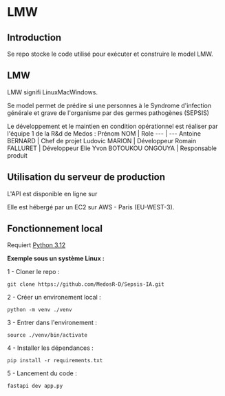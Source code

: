# LMW

## Introduction
Se repo stocke le code utilisé pour exécuter et construire le model LMW.

## LMW
LMW signifi LinuxMacWindows.

Se model permet de prédire si une personnes à le Syndrome d'infection générale et grave de l'organisme par des germes pathogènes (SEPSIS)

Le développement et le maintien en condition opérationnel est réaliser par l'équipe 1 de la R&d de Medos : 
Prénom NOM | Role 
 --- | ---
Antoine BERNARD | Chef de projet
Ludovic MARION | Développeur
Romain FALLURET | Développeur
Elie Yvon BOTOUKOU ONGOUYA | Responsable produit

## Utilisation du serveur de production
L'API est disponible en ligne sur 

Elle est hébergé par un EC2 sur AWS - Paris (EU-WEST-3).

## Fonctionnement local
Requiert [Python 3.12](https://www.python.org/ftp/python/3.12.4/)

**Exemple sous un système Linux :**

1 - Cloner le repo : 
```shell
git clone https://github.com/MedosR-D/Sepsis-IA.git
```

2 - Créer un environement local : 
```shell
python -m venv ./venv
```

3 - Entrer dans l'environement : 
```shell
source ./venv/bin/activate
```

4 - Installer les dépendances : 
```shell
pip install -r requirements.txt
```

5 - Lancement du code : 
```shell
fastapi dev app.py
```
